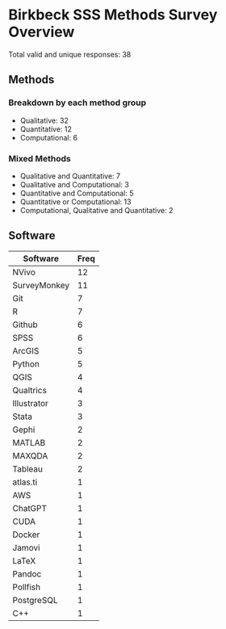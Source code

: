 # Birkbeck SSS Methods Survey Overview

Total valid and unique responses: 38

## Methods

### Breakdown by each method group

 - Qualitative: 32
 - Quantitative: 12
 - Computational: 6

### Mixed Methods

 - Qualitative and Quantitative: 7
 - Qualitative and Computational: 3
 - Quantitative and Computational: 5
 - Quantitative or Computational: 13
 - Computational, Qualitative and Quantitative: 2

## Software

| Software     | Freq |
| ------------ | ---- |
| NVivo        | 12   |
| SurveyMonkey | 11   |
| Git          | 7    |
| R            | 7    |
| Github       | 6    |
| SPSS         | 6    |
| ArcGIS       | 5    |
| Python       | 5    |
| QGIS         | 4    |
| Qualtrics    | 4    |
| Illustrator  | 3    |
| Stata        | 3    |
| Gephi        | 2    |
| MATLAB       | 2    |
| MAXQDA       | 2    |
| Tableau      | 2    |
| atlas.ti     | 1    |
| AWS          | 1    |
| ChatGPT      | 1    |
| CUDA         | 1    |
| Docker       | 1    |
| Jamovi       | 1    |
| LaTeX        | 1    |
| Pandoc       | 1    |
| Pollfish     | 1    |
| PostgreSQL   | 1    |
| C++          | 1    |